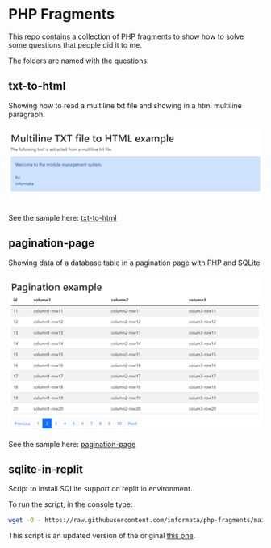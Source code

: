 # PHP Fragments

This repo contains a collection of PHP fragments to show how to solve some questions that people did it to me.

The folders are named with the questions:

## txt-to-html

 Showing how to read a multiline txt file and showing in a html multiline paragraph.

 ![TXT to HTML sample](img/txt-to-html.png)

 See the sample here: [txt-to-html](https://www.informata.es/github/php-fragments/txt-to-html/txt-to-html.php)

## pagination-page

 Showing data of a database table in a pagination page with PHP and SQLite

 ![Pagination page sample](img/pagination-page.png)

See the sample here: [pagination-page](https://www.informata.es/github/php-fragments/pagination-page/pagination-page.php)

## sqlite-in-replit

 Script to install SQLite support on replit.io environment.

 To run the script, in the console type:

```bash
wget -O - https://raw.githubusercontent.com/informata/php-fragments/main/sqlite-in-replit/sqlite-in-replit.sh | bash
```
This script is an updated version of the original [this one](https://github.com/ethanpil/php-with-sqlite-on-replit).